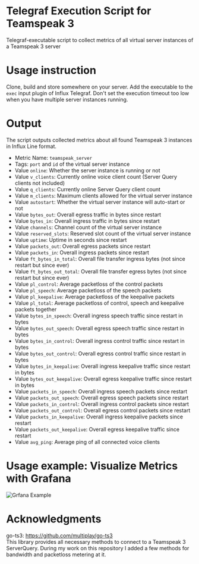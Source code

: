 # Telegraf Execution Script for Teamspeak 3
Telegraf-executable script to collect metrics of all virtual server instances of a Teamspeak 3 server

# Usage instruction
Clone, build and store somewhere on your server. Add the executable to the `exec` input plugin of Influx Telegraf. Don't set the execution timeout too low when you have multiple server instances running.

# Output
The script outputs collected metrics about all found Teamspeak 3 instances in Influx Line format.

- Metric Name: `teamspeak_server`
- Tags: `port` and `id` of the virtual server instance
- Value `online`: Whether the server instance is running or not
- Value `v_clients`: Currently online voice client count (Server Query clients not included)
- Value `q_clients`: Currently online Server Query client count
- Value `m_clients`: Maximum clients allowed for the virtual server instance
- Value `autostart`: Whether the virtual server instance will auto-start or not
- Value `bytes_out`: Overall egress traffic in bytes since restart
- Value `bytes_in`: Overall ingress traffic in bytes since restart
- Value `channels`: Channel count of the virtual server instance
- Value `reserved_slots`: Reserved slot count of the virtual server instance
- Value `uptime`: Uptime in seconds since restart
- Value `packets_out`: Overall egress packets since restart
- Value `packets_in`: Overall ingress packets since restart
- Value `ft_bytes_in_total`: Overall file transfer ingress bytes (not since restart but since ever)
- Value `ft_bytes_out_total`: Overall file transfer egress bytes (not since restart but since ever)
- Value `pl_control`: Average packetloss of the control packets
- Value `pl_speech`: Average packetloss of the speech packets
- Value `pl_keepalive`: Average packetloss of the keepalive packets
- Value `pl_total`: Average packetloss of control, speech and keepalive packets together
- Value `bytes_in_speech`: Overall ingress speech traffic since restart in bytes
- Value `bytes_out_speech`: Overall egress speech traffic since restart in bytes
- Value `bytes_in_control`: Overall ingress control traffic since restart in bytes
- Value `bytes_out_control`: Overall egress control traffic since restart in bytes
- Value `bytes_in_keepalive`: Overall ingress keepalive traffic since restart in bytes
- Value `bytes_out_keepalive`: Overall egress keepalive traffic since restart in bytes
- Value `packets_in_speech`: Overall ingress speech packets since restart
- Value `packets_out_speech`: Overall egress speech packets since restart
- Value `packets_in_control`: Overall ingress control packets since restart
- Value `packets_out_control`: Overall egress control packets since restart
- Value `packets_in_keepalive`: Overall ingress keepalive packets since restart
- Value `packets_out_keepalive`: Overall egress keepalive traffic since restart
- Value `avg_ping`: Average ping of all connected voice clients

# Usage example: Visualize Metrics with Grafana
![Grfana Example](https://i.gyazo.com/f6f5e28fbb8ea56c8cacedacc64bd6b8.png)

# Acknowledgments
go-ts3: https://github.com/multiplay/go-ts3  
This library provides all necessary methods to connect to a Teamspeak 3 ServerQuery. During my work on this repository I added a few methods for bandwidth and packetloss metering at it.
